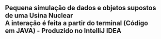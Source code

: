 Pequena simulação de dados e objetos supostos de uma Usina Nuclear            
A interação é feita a partir do terminal (Código em JAVA) - Produzido no IntelliJ IDEA
-
